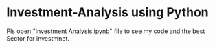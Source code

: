 # Investment-Analysis using Python
Pls open "Investment Analysis.ipynb" file to see my code and the best Sector for investmnet.
